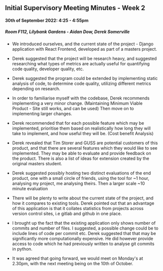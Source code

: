 ## Initial Supervisory Meeting Minutes - Week 2
#### 30th of September 2022: 4:25 - 4:55pm
##### Room F112, Lilybank Gardens - Aidan Dow, Derek Somerville

* We introduced ourselves, and the current state of the project - Django application with React Frontend, developed as part of a masters project.

* Derek suggested that the project will be research heavy, and suggested researching what types of metrics are actually useful for quantifying code quality, developer quality, etc.

* Derek suggested the program could be extended by implementing static analysis of code, to determine code quality, utilizing different metrics depending on research.

* In order to familiarise myself with the codebase, Derek recommends implementing a very minor change. (Maintaining Minimum Viable Product - Site still works, and can be used) Then move on to implementing larger changes.

* Derek recommended that for each possible feature which may be implemented, prioritise them based on realistically how long they will take to implement, and how useful they will be. (Cost benefit Analysis)

* Derek revealed that Tim Storer and GUSS are potential customers of this product, and that there are several features which they would like to see implemented. They may be able to evaluate and provide feedback on the product. There is also a list of ideas for extension created by the original masters student.

* Derek suggested possibly hosting two distinct evaluations of the end product, one with a small circle of friends, using the tool for ~1 hour, analysing my project, me analysing theirs. Then a larger scale ~10 minute evaluation

* There will be plenty to write about the current state of the project, and how it compares to existing tools. Derek pointed out that an advantage of this application is that it collates statistics from projects across version control sites, i.e gitlab and github in one place.

* I brought up the fact that the existing application only shows number of commits and number of files. I suggested, a possible change could be to include lines of code per commit etc. Derek suggested that that may be significantly more computationally expensive. He did however provide access to code which he had previously written to analyse git commits in python.

* It was agreed that going forward, we would meet on Monday's at 2.30pm, with the next meeting being on the 10th of October.
